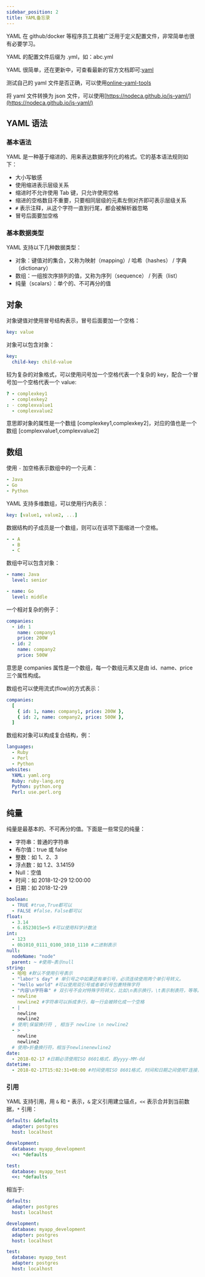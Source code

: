 ```yaml
---
sidebar_position: 2
title: YAML备忘录
---
```


YAML 在 github/docker 等程序员工具被广泛用于定义配置文件，非常简单也很有必要学习。

YAML 的配置文件后缀为 .yml，如：abc.yml

YAML 很简单，还在更新中，可查看最新的官方文档即可:[yaml](https://yaml.org/)

测试自己的 yaml 文件是否正确，可以使用[online-yaml-tools](https://onlineyamltools.com/validate-yaml)

将 yaml 文件转换为 json 文件，可以使用[https://nodeca.github.io/js-yaml/](https://nodeca.github.io/js-yaml/)


## YAML 语法

### 基本语法

YAML 是一种基于缩进的、用来表达数据序列化的格式。它的基本语法规则如下：

- 大小写敏感
- 使用缩进表示层级关系
- 缩进时不允许使用 Tab 键，只允许使用空格
- 缩进的空格数目不重要，只要相同层级的元素左侧对齐即可表示层级关系
- `#` 表示注释，从这个字符一直到行尾，都会被解析器忽略
- 冒号后面要加空格

### 基本数据类型

YAML 支持以下几种数据类型：

- 对象：键值对的集合，又称为映射（mapping）/ 哈希（hashes） / 字典（dictionary）
- 数组：一组按次序排列的值，又称为序列（sequence） / 列表（list）
- 纯量（scalars）：单个的、不可再分的值

## 对象

对象键值对使用冒号结构表示，冒号后面要加一个空格：

```yaml showLineNumbers
key: value
```

对象可以包含对象：

```yaml showLineNumbers
key:
  child-key: child-value
```

较为复杂的对象格式，可以使用问号加一个空格代表一个复杂的 key，配合一个冒号加一个空格代表一个 value:

```yaml showLineNumbers
? - complexkey1
  - complexkey2
: - complexvalue1
  - complexvalue2
```

意思即对象的属性是一个数组 [complexkey1,complexkey2]，对应的值也是一个数组 [complexvalue1,complexvalue2]

## 数组

使用 `-` 加空格表示数组中的一个元素：

```yaml showLineNumbers
- Java
- Go
- Python
```

YAML 支持多维数组，可以使用行内表示：

```yaml showLineNumbers
key: [value1, value2, ...]
```

数据结构的子成员是一个数组，则可以在该项下面缩进一个空格。

```yaml showLineNumbers
- - A
  - B
  - C
```

数组中可以包含对象：

```yaml showLineNumbers
- name: Java
  level: senior

- name: Go
  level: middle
```

一个相对复杂的例子：

```yaml showLineNumbers
companies:
  - id: 1
    name: company1
    price: 200W
  - id: 2
    name: company2
    price: 500W
```

意思是 companies 属性是一个数组，每一个数组元素又是由 id、name、price 三个属性构成。

数组也可以使用流式(flow)的方式表示：

```yaml showLineNumbers
companies:
  [
    { id: 1, name: company1, price: 200W },
    { id: 2, name: company2, price: 500W },
  ]
```

数组和对象可以构成复合结构，例：

```yaml showLineNumbers
languages:
  - Ruby
  - Perl
  - Python
websites:
  YAML: yaml.org
  Ruby: ruby-lang.org
  Python: python.org
  Perl: use.perl.org
```

## 纯量

纯量是最基本的、不可再分的值。下面是一些常见的纯量：

- 字符串：普通的字符串
- 布尔值：true 或 false
- 整数：如 1、2、3
- 浮点数：如 1.2、3.14159
- Null：空值
- 时间：如 2018-12-29 12:00:00
- 日期：如 2018-12-29

```yaml showLineNumbers
boolean:
  - TRUE #true,True都可以
  - FALSE #false，False都可以
float:
  - 3.14
  - 6.8523015e+5 #可以使用科学计数法
int:
  - 123
  - 0b1010_0111_0100_1010_1110 #二进制表示
null:
  nodeName: "node"
  parent: ~ #使用~表示null
string:
  - 哈哈 #默认不使用引号表示
  - "labor's day" # 单引号之中如果还有单引号，必须连续使用两个单引号转义。
  - "Hello world" #可以使用双引号或者单引号包裹特殊字符
  - "内容\n字符串" # 双引号不会对特殊字符转义，比如\n表示换行，\t表示制表符，等等。
  - newline
    newline2 #字符串可以拆成多行，每一行会被转化成一个空格
  - |
    newline
    newline2
  # 使用|保留换行符 , 相当于 newline \n newline2
  - >
    newline
    newline2
  # 使用>折叠换行符，相当于newlinenewline2
date:
  - 2018-02-17 #日期必须使用ISO 8601格式，即yyyy-MM-dd
datetime:
  - 2018-02-17T15:02:31+08:00 #时间使用ISO 8601格式，时间和日期之间使用T连接，最后使用+代表时区
```

### 引用

YAML 支持引用，用 `&` 和 `*` 表示，`&` 定义引用建立锚点，`<<` 表示合并到当前数据，`*` 引用：

```yaml showLineNumbers
defaults: &defaults
  adapter: postgres
  host: localhost

development:
  database: myapp_development
  <<: *defaults

test:
  database: myapp_test
  <<: *defaults
```

相当于:

```yaml showLineNumbers
defaults:
  adapter: postgres
  host: localhost

development:
  database: myapp_development
  adapter: postgres
  host: localhost

test:
  database: myapp_test
  adapter: postgres
  host: localhost
```